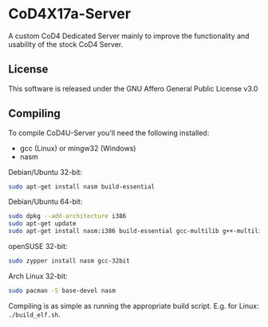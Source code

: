 # CoD4X17a-Server
A custom CoD4 Dedicated Server mainly to improve the functionality and usability of the stock CoD4 Server.

## License
This software is released under the GNU Affero General Public License v3.0

## Compiling
To compile CoD4U-Server you'll need the following installed:
* gcc (Linux) or mingw32 (Windows)
* nasm

Debian/Ubuntu 32-bit:
```bash
sudo apt-get install nasm build-essential
```

Debian/Ubuntu 64-bit:
```bash
sudo dpkg --add-architecture i386
sudo apt-get update
sudo apt-get install nasm:i386 build-essential gcc-multilib g++-multilib
```

openSUSE 32-bit:
```bash
sudo zypper install nasm gcc-32bit
```

Arch Linux 32-bit:
```bash
sudo pacman -S base-devel nasm
```

Compiling is as simple as running the appropriate build script. E.g. for Linux: `./build_elf.sh`.
